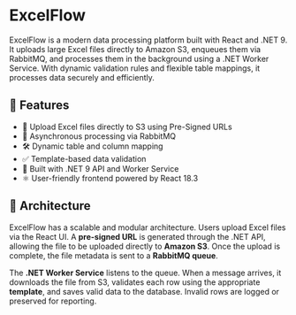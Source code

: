 # ExcelFlow 

ExcelFlow is a modern data processing platform built with React and .NET 9. It uploads large Excel files directly to Amazon S3, enqueues them via RabbitMQ, and processes them in the background using a .NET Worker Service. With dynamic validation rules and flexible table mappings, it processes data securely and efficiently.

## 🚀 Features

- 🔄 Upload Excel files directly to S3 using Pre-Signed URLs
- 🐇 Asynchronous processing via RabbitMQ
- 🛠️ Dynamic table and column mapping
- ✅ Template-based data validation
- 🧰 Built with .NET 9 API and Worker Service
- ⚛️ User-friendly frontend powered by React 18.3

## 🧱 Architecture

ExcelFlow has a scalable and modular architecture. Users upload Excel files via the React UI. A **pre-signed URL** is generated through the .NET API, allowing the file to be uploaded directly to **Amazon S3**. Once the upload is complete, the file metadata is sent to a **RabbitMQ queue**.

The **.NET Worker Service** listens to the queue. When a message arrives, it downloads the file from S3, validates each row using the appropriate **template**, and saves valid data to the database. Invalid rows are logged or preserved for reporting.
